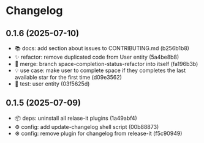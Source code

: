 # Changelog

## 0.1.6 (2025-07-10)

* 📚 docs: add section about issues to CONTRIBUTING.md (b256b1b8)
* ✨ refactor: remove duplicated code from User entity (5a4be8b8)
* 💫 merge: branch space-completion-status-refactor into itself (fa196b3b)
* 💡 use case: make user to complete space if they completes the last available star for the first time (d09e3562)
* 🧪 test: user entity (03f5625d)

## 0.1.5 (2025-07-09)

* 📦 deps: uninstall all relase-it plugins (1a49abf4)
* ⚙️ config: add update-changelog shell script (00b88873)
* ⚙️ config: remove plugin for changelog from release-it (f5c90949)